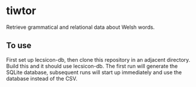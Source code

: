 # tiwtor
Retrieve grammatical and relational data about Welsh words.

## To use
First set up lecsicon-db, then clone this repository in an adjacent directory. Build this and it should use lecsicon-db. The first run will generate the SQLite database, subsequent runs will start up immediately and use the database instead of the CSV.
